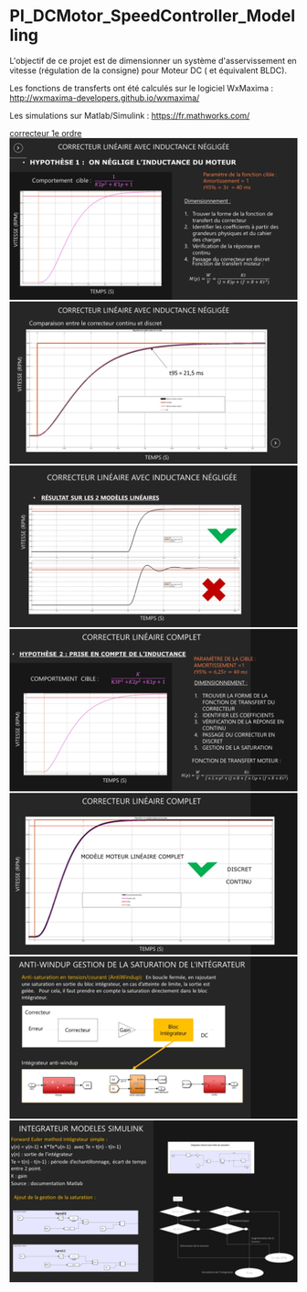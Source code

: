 # PI_DCMotor_SpeedController_Modelling

L'objectif de ce projet est de dimensionner un système d'asservissement en vitesse (régulation de la consigne) pour Moteur DC ( et équivalent BLDC). 

Les fonctions de transferts ont été calculés sur le logiciel WxMaxima : 
http://wxmaxima-developers.github.io/wxmaxima/

Les simulations sur Matlab/Simulink : 
https://fr.mathworks.com/


[correcteur 1e ordre](Calculs_correcteur/correcteur_1eordre_continu.wxmx) 
![correcteur 1e ordre](/images/Slide2.JPG)
![simulation correcteur modele moteur basique](/images/Slide3.JPG)
![simulation correcteur modele moteur ordre 2](/images/Slide4.JPG)
![correcteur 3e ordre](/images/Slide5.JPG)
![simulation correcteur modele moteur ordre 2](/images/Slide6.JPG)
![Intégrateur anti wind-up](/images/Slide7.JPG)
![Modéle Simulink anti-windup](/images/Slide8.JPG)


